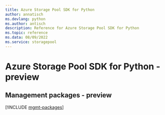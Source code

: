 ```yaml
---
title: Azure Storage Pool SDK for Python
author: annatisch
ms.devlang: python
ms.author: antisch
description: Reference for Azure Storage Pool SDK for Python
ms.topic: reference
ms.data: 08/09/2022
ms.service: storagepool
---
```

# Azure Storage Pool SDK for Python - preview

## Management packages - preview
[!INCLUDE [mgmt-packages](storage-pool-mgmt-index.md)]